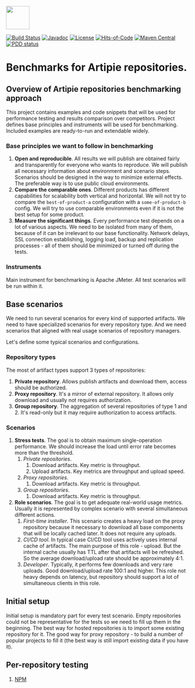 <img src="https://www.artipie.com/logo.svg" width="64px" height="64px"/>

[![Build Status](https://img.shields.io/travis/artipie/benchmarks/master.svg)](https://travis-ci.org/artipie/benchmarks)
[![Javadoc](http://www.javadoc.io/badge/com.artipie/benchmarks.svg)](http://www.javadoc.io/doc/com.artipie/benchmarks)
[![License](https://img.shields.io/badge/license-MIT-green.svg)](https://github.com/artipie/benchmarks/blob/master/LICENSE.txt)
[![Hits-of-Code](https://hitsofcode.com/github/artipie/benchmarks)](https://hitsofcode.com/view/github/artipie/benchmarks)
[![Maven Central](https://img.shields.io/maven-central/v/com.artipie/benchmarks.svg)](https://maven-badges.herokuapp.com/maven-central/com.artipie/benchmarks)
[![PDD status](http://www.0pdd.com/svg?name=artipie/benchmarks)](http://www.0pdd.com/p?name=artipie/benchmarks)

# Benchmarks for Artipie repositories.

## Overview of Artipie repositories benchmarking approach

This project contains examples and code snippets that will be used for performance testing
and results comparison over competitors. Project defines base principles and instruments 
will be used for benchmarking. Included examples are ready-to-run and extendable widely.

### Base principles we want to follow in benchmarking

1. **Open and reproducible**. All results we will publish are obtained fairly and
transparently for everyone who wants to reproduce. We will publish all necessary
information about environment and scenario steps. Scenarios should be designed in the way
to minimize external effects. The preferable way is to use public cloud environments.
2. **Compare the comparable ones**. Different products has different capabilities for
scalability both vertical and horizontal. We will not try to compare the `best-of-product-a`
configuration with a `some-of-product-b` config. We will try to use comparable environments
even if it is not the best setup for some product.
3. **Measure the significant things**. Every performance test depends on a lot of various
aspects. We need to be isolated from many of them, because of it can be irrelevant to our 
base functionality. Network delays, SSL connection establishing, logging load, backup 
and replication processes - all of them should be minimized or turned off during the tests.

### Instruments

Main instrument for benchmarking is Apache JMeter. All test scenarios will be run within it.

## Base scenarios

We need to run several scenarios for every kind of supported artifacts. We need to have
specialized scenarios for every repository type. And we need scenarios that aligned with
real usage scenarios of repository managers.

Let's define some typical scenarios and configurations.

### Repository types

The most of artifact types support 3 types of repositories:
1. **Private repository**. Allows publish artifacts and download them, access should be
authorized.
2. **Proxy repository**. It's a mirror of external repository. It allows only download
and usually not requires authorization.
3. **Group repository**. The aggregation of several repositories of type 1 and 2. It's
read-only but it may require authorization to access artifacts.

### Scenarios
1. **Stress tests**. The goal is to obtain maximum single-operation performance. We should
increase the load until error rate becomes more than the threshold.  
   1. *Private repositories*.
      1. Download artifacts. Key metric is throughput.
      2. Upload artifacts. Key metrics are throughput and upload speed.
   2. *Proxy repositories*.
      1. Download artifacts. Key metric is throughput.
   3. *Group repositories*.
      1. Download artifacts. Key metric is throughput.
2. **Role scenarios**. The goal is to get adequate real-world usage metrics. Usually it
is represented by complex scenario with several simultaneous different actions.
   1. *First-time installer*. This scenario creates a heavy load on the proxy repository
   because it necessary to download all base components that will be locally cached later.
   It does not require any uploads.  
   2. *CI/CD tool*. In typical case CI/CD tool uses actively uses internal cache of
   artifacts. The main purpose of this role - upload. But the internal cache usually 
   has TTL after that artifacts will be refreshed. So the average download/upload rate 
   should be approximately 4:1.
   3. *Developer*. Typically, it performs few downloads and very rare uploads. Good
   download/upload rate 100:1 and higher. This role not heavy depends on latency, but
   repository should support a lot of simultaneous clients in this role.

## Initial setup

Initial setup is mandatory part for every test scenario. Empty repositories could not be
representative for the tests so we need to fill up them in the beginning. The best way
for hosted repositories is to import some existing repository for it. The good way for
proxy repository - to build a number of popular projects to fill it (the best way is
still import existing data if you have it).

##  Per-repository testing

1. [NPM](npm/README.md)
